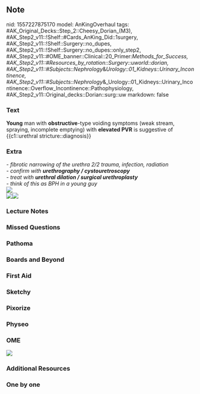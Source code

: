 ## Note
nid: 1557227875170
model: AnKingOverhaul
tags: #AK_Original_Decks::Step_2::Cheesy_Dorian_(M3), #AK_Step2_v11::!Shelf::#Cards_AnKing_Did::1surgery, #AK_Step2_v11::!Shelf::Surgery::no_dupes, #AK_Step2_v11::!Shelf::Surgery::no_dupes::only_step2, #AK_Step2_v11::#OME_banner::Clinical::20_Primer:_Methods_for_Success, #AK_Step2_v11::#Resources_by_rotation::Surgery::uworld::dorian, #AK_Step2_v11::#Subjects::Nephrology_&_Urology::01_Kidneys::Urinary_Incontinence, #AK_Step2_v11::#Subjects::Nephrology_&_Urology::01_Kidneys::Urinary_Incontinence::Overflow_Incontinence::Pathophysiology, #AK_Step2_v11::Original_decks::Dorian::surg::uw
markdown: false

### Text
<b>Young</b> man with <b>obstructive</b>-type voiding symptoms
(weak stream, spraying, incomplete emptying) with <b>elevated
PVR</b> is suggestive of {{c1::urethral stricture::diagnosis}}

### Extra
<div>
  <div>
    <i>- fibrotic narrowing of the urethra 2/2 trauma, infection,
    radiation</i>
  </div>
  <div>
    <i>- confirm with <b>urethrography / cystouretroscopy</b></i>
  </div>
  <div>
    <i>- treat with <b>urethral dilation / surgical
    urethroplasty</b></i>
  </div>
  <div>
    <i>- think of this as BPH in a young guy</i>
  </div>
  <div>
    <i><b><img src=
    "Urethral-Stricture-Male-reproductive-organ-location-anatomy.jpg"></b></i>
  </div>
  <div>
    <i><img src="paste-3345646379597827.jpg"><img src=
    "urethral-stricture2.jpg"></i>
  </div>
</div>

### Lecture Notes


### Missed Questions


### Pathoma


### Boards and Beyond


### First Aid


### Sketchy


### Pixorize


### Physeo


### OME
<div class="ome-widget">
  <a href="https://onlinemeded.org/spa/surgery?ref=anki"><img src=
  "_OME_AnkiFlashcards_Topic_2.png"></a>
</div>

### Additional Resources


### One by one

